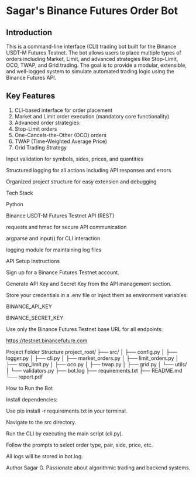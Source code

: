 # Sagar's Binance Futures Order Bot

## Introduction
This is a command-line interface (CLI) trading bot built for the Binance USDT-M Futures Testnet. The bot allows users to place multiple types of orders including Market, Limit, and advanced strategies like Stop-Limit, OCO, TWAP, and Grid trading. The goal is to provide a modular, extensible, and well-logged system to simulate automated trading logic using the Binance Futures API.

## Key Features

1. CLI-based interface for order placement
2. Market and Limit order execution (mandatory core functionality)
3. Advanced order strategies:
4. Stop-Limit orders
5. One-Cancels-the-Other (OCO) orders
6. TWAP (Time-Weighted Average Price)
7. Grid Trading Strategy

Input validation for symbols, sides, prices, and quantities

Structured logging for all actions including API responses and errors

Organized project structure for easy extension and debugging

Tech Stack

Python

Binance USDT-M Futures Testnet API (REST)

requests and hmac for secure API communication

argparse and input() for CLI interaction

logging module for maintaining log files

API Setup Instructions

Sign up for a Binance Futures Testnet account.

Generate API Key and Secret Key from the API management section.

Store your credentials in a .env file or inject them as environment variables:

BINANCE_API_KEY

BINANCE_SECRET_KEY

Use only the Binance Futures Testnet base URL for all endpoints:

https://testnet.binancefuture.com

Project Folder Structure
project_root/
├── src/
│ ├── config.py
│ ├── logger.py
│ ├── cli.py
│ ├── market_orders.py
│ ├── limit_orders.py
│ ├── stop_limit.py
│ ├── oco.py
│ ├── twap.py
│ ├── grid.py
│ └── utils/
│ └── validators.py
├── bot.log
├── requirements.txt
├── README.md
└── report.pdf

How to Run the Bot

Install dependencies:

Use pip install -r requirements.txt in your terminal.

Navigate to the src directory.

Run the CLI by executing the main script (cli.py).

Follow the prompts to select order type, pair, side, price, etc.

All logs will be stored in bot.log.

Author
Sagar G.
Passionate about algorithmic trading and backend systems.

